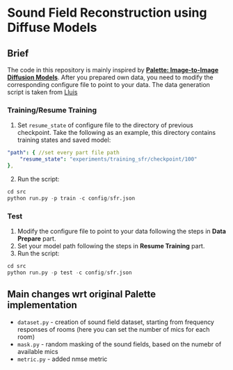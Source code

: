 # Sound Field Reconstruction using Diffuse Models

## Brief

The code in this repository is mainly inspired by [**Palette: Image-to-Image Diffusion Models**](https://github.com/Janspiry/Palette-Image-to-Image-Diffusion-Models).
After you prepared own data, you need to modify the corresponding configure file to point to your data.
The data generation script is taken from [Lluis](https://github.com/francesclluis/sound-field-neural-network/tree/master/create_dataset)

### Training/Resume Training

1. Set `resume_state` of configure file to the directory of previous checkpoint. Take the following as an example, this directory contains training states and saved model:

```yaml
"path": { //set every part file path
	"resume_state": "experiments/training_sfr/checkpoint/100" 
},
```

2. Run the script:

```python
cd src
python run.py -p train -c config/sfr.json
```

### Test

1. Modify the configure file to point to your data following the steps in **Data Prepare** part.
2. Set your model path following the steps in **Resume Training** part.
3. Run the script:
```python
cd src
python run.py -p test -c config/sfr.json
```

## Main changes wrt original Palette implementation

* `dataset.py` - creation of sound field dataset, starting from frequency responses of rooms (here you can set the number of mics for each room)
* `mask.py` - random masking of the sound fields, based on the numebr of available mics
* `metric.py` - added nmse metric
